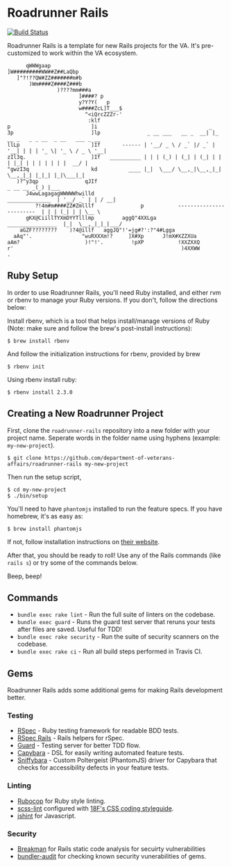 # Roadrunner Rails
[![Build Status](https://travis-ci.org/department-of-veterans-affairs/roadrunner-rails.svg?branch=master)](https://travis-ci.org/department-of-veterans-affairs/roadrunner-rails)

Roadrunner Rails is a template for new Rails projects for the VA. It's pre-customized to work within the VA ecosystem.

```                               
      qWWWgaap                    
]W#########WW##Z##LaQbp           
   ]"?!??QW#ZZ#######m#b          
       )Wm####Z####Z###b          
                )????mm###a
                       ]####? p
                       y?Y?Y(   p
                       w####ZcL]T___$
                         ^<iQrcZZZr-'
                          :klf
p                          ]i                                    _
3p                         ]lp               _ __ ___   __ _  __| |_ __ _   _ _ __  _ __   ___ _ __
llLp                       ]If       ------ | '__/ _ \ / _` |/ _` | '__| | | | '_ \| '_ \ / _ \ '__|
zIl3q.                     ]If   __________ | | | (_) | (_| | (_| | |  | |_| | | | | | | |  __/ |
"gwzI3q                    kd          ____ |_|  \___/ \__,_|\__,_|_|   \__,_|_| |_|_| |_|\___|_|
   )?^y3qp               qJIf                                                     _ __ __ _(_) |___
      J4wwLagagagWWWWWhwilld                                     ______________  | '__/ _` | | / __|
         ?!4m#m####ZZ#Zmlllf               p           ------------------------  | | | (_| | | \__ \
      gKX@CiillTYXmDYYTlllmp         aggQ"4XXLga               ________________  |_|  \__,_|_|_|___/
    aGZF????????    )?4@illf   aggJQ"!'=jg#?':?"4#Lgga
  aAq"'.                "wuRXXXm!?     ]X#Xp      J!mX#XZZXUa
aAm?                     )!"!'.         !pXP           !XXZXXQ
r'                                                      )4XXWW
.
```

## Ruby Setup
In order to use Roadrunner Rails, you'll need Ruby installed, and either rvm or rbenv to manage your Ruby versions.
If you don't, follow the directions below:

Install rbenv, which is a tool that helps install/manage versions of Ruby (Note: make sure and follow the brew's post-install instructions):

```
$ brew install rbenv
```

And follow the initialization instructions for rbenv, provided by brew

```
$ rbenv init
```

Using rbenv install ruby:

```
$ rbenv install 2.3.0
```

## Creating a New Roadrunner Project
First, clone the `roadrunner-rails` repository into a new folder with your project name.
Seperate words in the folder name using hyphens (example: `my-new-project`).

```
$ git clone https://github.com/department-of-veterans-affairs/roadrunner-rails my-new-project
```

Then run the setup script,

```
$ cd my-new-project
$ ./bin/setup
```

You'll need to have `phantomjs` installed to run the feature specs. If you have homebrew, it's as easy as:

```
$ brew install phantomjs
```

If not, follow installation instructions on [their website](http://phantomjs.org/).

After that, you should be ready to roll! Use any of the Rails commands (like `rails s`) or try some of the commands below.

Beep, beep!

## Commands
- `bundle exec rake lint` - Run the full suite of linters on the codebase.
- `bundle exec guard` - Runs the guard test server that reruns your tests after files are saved. Useful for TDD!
- `bundle exec rake security` - Run the suite of security scanners on the codebase.
- `bundle exec rake ci` - Run all build steps performed in Travis CI.

## Gems
Roadrunner Rails adds some additional gems for making Rails development better.

### Testing
- [RSpec](https://github.com/rspec/rspec) - Ruby testing framework for readable BDD tests.
- [RSpec Rails](https://github.com/rspec/rspec-rails) - Rails helpers for rSpec.
- [Guard](https://github.com/guard/guard) - Testing server for better TDD flow.
- [Capybara](https://github.com/jnicklas/capybara) - DSL for easily writing automated feature tests.
- [Sniffybara](https://github.com/department-of-veterans-affairs/sniffybara) - Custom Poltergeist (PhantomJS) driver for Capybara that checks for accessibility defects in your feature tests.

### Linting
- [Rubocop](https://github.com/bbatsov/rubocop) for Ruby style linting.
- [scss-lint](https://github.com/brigade/scss-lint) configured with [18F's CSS coding styleguide](https://pages.18f.gov/frontend/css-coding-styleguide/).
- [jshint](https://github.com/damian/jshint) for Javascript.

### Security
- [Breakman](https://github.com/presidentbeef/brakeman) for Rails static code analysis for secuirty vulnerabilities
- [bundler-audit](https://github.com/rubysec/bundler-audit) for checking known security vunerabilities of gems.

